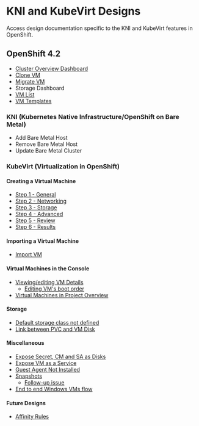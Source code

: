 # KNI and KubeVirt Designs

Access design documentation specific to the KNI and KubeVirt features in OpenShift.

## OpenShift 4.2

- [Cluster Overview Dashboard](http://openshift.github.io/openshift-origin-design/web-console/knikubevirt/cluster-dashboard/cluster-dashboard)
- [Clone VM](http://openshift.github.io/openshift-origin-design/web-console/knikubevirt/clone-vm/clone-vm)
- [Migrate VM](http://openshift.github.io/openshift-origin-design/web-console/knikubevirt/migrate-vm/migrate-vm)
- Storage Dashboard
- [VM List](http://openshift.github.io/openshift-origin-design/web-console/knikubevirt/vm-list/vm-list)
- [VM Templates](http://openshift.github.io/openshift-origin-design/web-console/knikubevirt/vm-templates/vm-templates)

### KNI (Kubernetes Native Infrastructure/OpenShift on Bare Metal)

- Add Bare Metal Host
- Remove Bare Metal Host
- Update Bare Metal Cluster

### KubeVirt (Virtualization in OpenShift)

#### Creating a Virtual Machine

- [Step 1 - General](http://openshift.github.io/openshift-origin-design/web-console/knikubevirt/Create-vm/step-1-genaral/wizard-general)
- [Step 2 - Networking](http://openshift.github.io/openshift-origin-design/web-console/knikubevirt/Create-vm/step-2-networking/create-vm-networking)
- [Step 3 - Storage](http://openshift.github.io/openshift-origin-design/web-console/knikubevirt/Create-vm/step-3-storage/wizard-storage)
- [Step 4 - Advanced](http://openshift.github.io/openshift-origin-design/web-console/knikubevirt/Create-vm/step-4-advanced/wizard-advanced)
- [Step 5 - Review](http://openshift.github.io/openshift-origin-design/web-console/knikubevirt/Create-vm/step-5-review/wizard-review)
- [Step 6 - Results](http://openshift.github.io/openshift-origin-design/web-console/knikubevirt/Create-vm/step-6-results/wizard-results)

#### Importing a Virtual Machine

- [Import VM](http://openshift.github.io/openshift-origin-design/web-console/knikubevirt/import-vm/import-vm)

#### Virtual Machines in the Console

- [Viewing/editing VM Details](http://openshift.github.io/openshift-origin-design/web-console/knikubevirt/vm-details/vm-details)
	- [Editing VM's boot order](http://openshift.github.io/openshift-origin-design/web-console/knikubevirt/vm-details/vm-boot-order/vm-boot-order)
- [Virtual Machines in Project Overview](http://openshift.github.io/openshift-origin-design/web-console/knikubevirt/openshift-vms-overview/openshift-vms-overview)

#### Storage

- [Default storage class not defined](http://openshift.github.io/openshift-origin-design/web-console/knikubevirt/NoStorageClassAvailable/NoStorageClassAvailable)
- [Link between PVC and VM Disk](http://openshift.github.io/openshift-origin-design/web-console/knikubevirt/link-between-PVC-VMdisk/link-between-PVC-VMdisk)

#### Miscellaneous

- [Expose Secret, CM and SA as Disks](http://openshift.github.io/openshift-origin-design/web-console/knikubevirt/expose-secret/expose-secret)
- [Expose VM as a Service](http://openshift.github.io/openshift-origin-design/web-console/knikubevirt/expose-vm-as-a-service/expose-vm-as-a-service)
- [Guest Agent Not Installed](http://openshift.github.io/openshift-origin-design/web-console/knikubevirt/guest-agent-not-installed/guest-agent-not-installed)
- [Snapshots](http://openshift.github.io/openshift-origin-design/web-console/knikubevirt/snapshots/snapshots)
  - [Follow-up issue](https://github.com/openshift/openshift-origin-design/issues/227)
- [End to end Windows VMs flow](http://openshift.github.io/openshift-origin-design/web-console/knikubevirt/windows-vms/windows-vms)

#### Future Designs

- [Affinity Rules](http://openshift.github.io/openshift-origin-design/web-console/knikubevirt/affinity/affinity)
